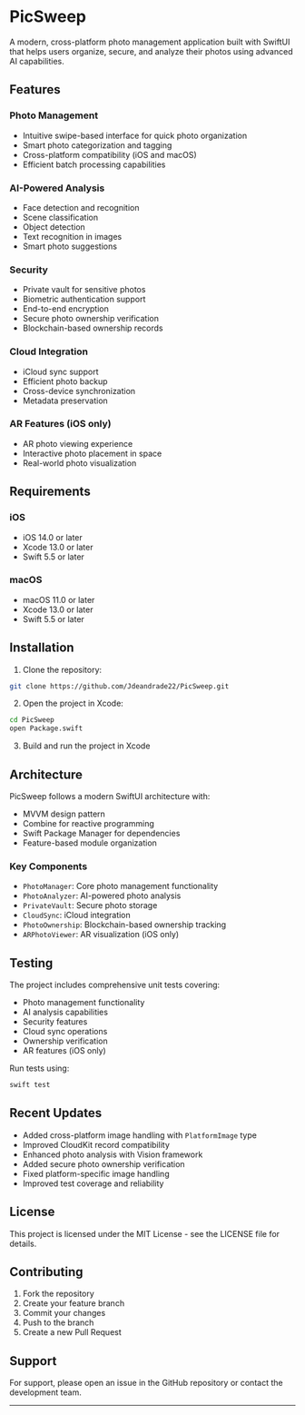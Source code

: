 # PicSweep

A modern, cross-platform photo management application built with SwiftUI that helps users organize, secure, and analyze their photos using advanced AI capabilities.

## Features

### Photo Management
- Intuitive swipe-based interface for quick photo organization
- Smart photo categorization and tagging
- Cross-platform compatibility (iOS and macOS)
- Efficient batch processing capabilities

### AI-Powered Analysis
- Face detection and recognition
- Scene classification
- Object detection
- Text recognition in images
- Smart photo suggestions

### Security
- Private vault for sensitive photos
- Biometric authentication support
- End-to-end encryption
- Secure photo ownership verification
- Blockchain-based ownership records

### Cloud Integration
- iCloud sync support
- Efficient photo backup
- Cross-device synchronization
- Metadata preservation

### AR Features (iOS only)
- AR photo viewing experience
- Interactive photo placement in space
- Real-world photo visualization

## Requirements

### iOS
- iOS 14.0 or later
- Xcode 13.0 or later
- Swift 5.5 or later

### macOS
- macOS 11.0 or later
- Xcode 13.0 or later
- Swift 5.5 or later

## Installation

1. Clone the repository:
```bash
git clone https://github.com/Jdeandrade22/PicSweep.git
```

2. Open the project in Xcode:
```bash
cd PicSweep
open Package.swift
```

3. Build and run the project in Xcode

## Architecture

PicSweep follows a modern SwiftUI architecture with:
- MVVM design pattern
- Combine for reactive programming
- Swift Package Manager for dependencies
- Feature-based module organization

### Key Components
- `PhotoManager`: Core photo management functionality
- `PhotoAnalyzer`: AI-powered photo analysis
- `PrivateVault`: Secure photo storage
- `CloudSync`: iCloud integration
- `PhotoOwnership`: Blockchain-based ownership tracking
- `ARPhotoViewer`: AR visualization (iOS only)

## Testing

The project includes comprehensive unit tests covering:
- Photo management functionality
- AI analysis capabilities
- Security features
- Cloud sync operations
- Ownership verification
- AR features (iOS only)

Run tests using:
```bash
swift test
```

## Recent Updates

- Added cross-platform image handling with `PlatformImage` type
- Improved CloudKit record compatibility
- Enhanced photo analysis with Vision framework
- Added secure photo ownership verification
- Fixed platform-specific image handling
- Improved test coverage and reliability

## License

This project is licensed under the MIT License - see the LICENSE file for details.

## Contributing

1. Fork the repository
2. Create your feature branch
3. Commit your changes
4. Push to the branch
5. Create a new Pull Request

## Support

For support, please open an issue in the GitHub repository or contact the development team.

---


